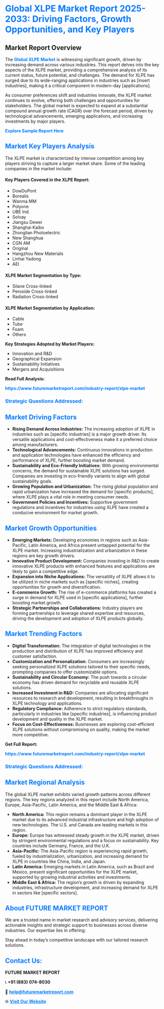 <h1 style="color: #007BFF;">Global XLPE Market Report 2025-2033: Driving Factors, Growth Opportunities, and Key Players</h1>

<section id="overview">
<h2>Market Report Overview</h2>
<p>The <a href="https://www.futuremarketreport.com/industry-report/xlpe-market" style="color: #007BFF; text-decoration: none;"><strong>Global XLPE Market</strong></a> is witnessing significant growth, driven by increasing demand across various industries. This report delves into the key aspects of the XLPE market, providing a comprehensive analysis of its current status, future potential, and challenges. The demand for XLPE has surged due to its wide-ranging applications in industries such as [insert industries], making it a critical component in modern-day [applications].</p>
<p>As consumer preferences shift and industries innovate, the XLPE market continues to evolve, offering both challenges and opportunities for stakeholders. The global market is expected to expand at a substantial compound annual growth rate (CAGR) over the forecast period, driven by technological advancements, emerging applications, and increasing investments by major players.</p>
</section>

<section id="overview">
<p><a href="https://www.futuremarketreport.com/request-sample/reportId=61043" style="color: #007BFF; text-decoration: none;"><strong>Explore Sample Report Here</strong></a></p>
</section>

<section id="key-players">
<h2 style="color: #007BFF;">Market Key Players Analysis</h2>
<p>The XLPE market is characterized by intense competition among key players striving to capture a larger market share. Some of the leading companies in the market include:</p>
<h4>Key Players Covered in the XLPE Report:</h4>
<ul><li>DowDuPont</li><li>Borealis</li><li>Wanma MM</li><li>Polyone</li><li>UBE Ind.</li><li>Solvay</li><li>Jiangsu Dewei</li><li>Shanghai Kaibo</li><li>Zhonglian Photoelectric</li><li>New Shanghua</li><li>CGN AM</li><li>Original</li><li>Hangzhou New Materials</li><li>Linhai Yadong</li><li>AEI</li></ul>
<h4>XLPE Market Segmentation by Type:</h4>
<ul><li>Silane Cross-linked</li><li>Peroxide Cross-linked</li><li>Radiation Cross-linked</li></ul>

<h4>XLPE Market Segmentation by Application:</h4>
<ul><li>Cable</li><li>Tube</li><li>Foam</li><li>Others</li></ul>
<p><strong>Key Strategies Adopted by Market Players:</strong></p>
<ul>
<li>Innovation and R&D</li>
<li>Geographical Expansion</li>
<li>Sustainability Initiatives</li>
<li>Mergers and Acquisitions</li>
</ul>
</section>

<section>
<p><strong>Read Full Analysis: </strong></p><a href="https://www.futuremarketreport.com/industry-report/xlpe-market" style="color: #007BFF; text-decoration: none;"><strong>https://www.futuremarketreport.com/industry-report/xlpe-market</strong></a>
<h3 style="color: #007BFF;">Strategic Questions Addressed:</h3>
</section>

<section id="driving-factors">
<h2 style="color: #007BFF;">Market Driving Factors</h2>
<ul>
<li><strong>Rising Demand Across Industries:</strong> The increasing adoption of XLPE in industries such as [specific industries] is a major growth driver. Its versatile applications and cost-effectiveness make it a preferred choice among manufacturers.</li>
<li><strong>Technological Advancements:</strong> Continuous innovations in production and application technologies have enhanced the efficiency and performance of XLPE, further boosting market demand.</li>
<li><strong>Sustainability and Eco-Friendly Initiatives:</strong> With growing environmental concerns, the demand for sustainable XLPE solutions has surged. Companies are investing in eco-friendly variants to align with global sustainability goals.</li>
<li><strong>Growing Population and Urbanization:</strong> The rising global population and rapid urbanization have increased the demand for [specific products], where XLPE plays a vital role in meeting consumer needs.</li>
<li><strong>Government Policies and Incentives:</strong> Supportive government regulations and incentives for industries using XLPE have created a conducive environment for market growth.</li>
</ul>
</section>

<section id="growth-opportunities">
<h2 style="color: #007BFF;">Market Growth Opportunities</h2>
<ul>
<li><strong>Emerging Markets:</strong> Developing economies in regions such as Asia-Pacific, Latin America, and Africa present untapped potential for the XLPE market. Increasing industrialization and urbanization in these regions are key growth drivers.</li>
<li><strong>Innovative Product Development:</strong> Companies investing in R&D to create innovative XLPE products with enhanced features and applications are likely to gain a competitive edge.</li>
<li><strong>Expansion into Niche Applications:</strong> The versatility of XLPE allows it to be utilized in niche markets such as [specific niches], creating opportunities for growth and diversification.</li>
<li><strong>E-commerce Growth:</strong> The rise of e-commerce platforms has created a surge in demand for XLPE used in [specific applications], further boosting market growth.</li>
<li><strong>Strategic Partnerships and Collaborations:</strong> Industry players are forming partnerships to leverage shared expertise and resources, driving the development and adoption of XLPE products globally.</li>
</ul>
</section>

<section id="trending-factors">
<h2 style="color: #007BFF;">Market Trending Factors</h2>
<ul>
<li><strong>Digital Transformation:</strong> The integration of digital technologies in the production and distribution of XLPE has improved efficiency and customer satisfaction.</li>
<li><strong>Customization and Personalization:</strong> Consumers are increasingly seeking personalized XLPE solutions tailored to their specific needs, prompting companies to offer customizable options.</li>
<li><strong>Sustainability and Circular Economy:</strong> The push towards a circular economy has driven demand for recyclable and reusable XLPE solutions.</li>
<li><strong>Increased Investment in R&D:</strong> Companies are allocating significant resources to research and development, resulting in breakthroughs in XLPE technology and applications.</li>
<li><strong>Regulatory Compliance:</strong> Adherence to strict regulatory standards, particularly in industries like [specific industries], is influencing product development and quality in the XLPE market.</li>
<li><strong>Focus on Cost-Effectiveness:</strong> Businesses are exploring cost-efficient XLPE solutions without compromising on quality, making the market more competitive.</li>
</ul>
</section>

<section>
<p><strong>Get Full Report: </strong></p><a href="https://www.futuremarketreport.com/industry-report/xlpe-market" style="color: #007BFF; text-decoration: none;"><strong>https://www.futuremarketreport.com/industry-report/xlpe-market</strong></a>
<h3 style="color: #007BFF;">Strategic Questions Addressed:</h3>
</section>


<section id="regional-analysis">
<h2 style="color: #007BFF;">Market Regional Analysis</h2>
<p>The global XLPE market exhibits varied growth patterns across different regions. The key regions analyzed in this report include North America, Europe, Asia-Pacific, Latin America, and the Middle East & Africa:</p>
<ul>
<li><strong>North America:</strong> This region remains a dominant player in the XLPE market due to its advanced industrial infrastructure and high adoption of new technologies. The U.S. and Canada are leading markets in this region.</li>
<li><strong>Europe:</strong> Europe has witnessed steady growth in the XLPE market, driven by stringent environmental regulations and a focus on sustainability. Key countries include Germany, France, and the U.K.</li>
<li><strong>Asia-Pacific:</strong> The Asia-Pacific region is experiencing rapid growth, fueled by industrialization, urbanization, and increasing demand for XLPE in countries like China, India, and Japan.</li>
<li><strong>Latin America:</strong> Emerging markets in Latin America, such as Brazil and Mexico, present significant opportunities for the XLPE market, supported by growing industrial activities and investments.</li>
<li><strong>Middle East & Africa:</strong> The region’s growth is driven by expanding industries, infrastructure development, and increasing demand for XLPE in sectors like [specific sectors].</li>
</ul>
</section>

<footer>
<h2 style="color: #007BFF;">About FUTURE MARKET REPORT</h2>
<p>We are a trusted name in market research and advisory services, delivering actionable insights and strategic support to businesses across diverse industries. Our expertise lies in offering:</p>

<p>Stay ahead in today’s competitive landscape with our tailored research solutions.</p>

<h2 style="color: #007BFF;">Contact Us:</h2>
<p><strong>FUTURE MARKET REPORT</strong></p>
<p>📞 <strong>+91 (883) 074-8030</strong></p>
<p>📧 <strong><a href="mailto:help@futuremarketreport.com" style="color: #007BFF;">help@futuremarketreport.com</a></strong></p>
<p>🌐 <strong><a href="https://www.futuremarketreport.com/" style="color: #007BFF;">Visit Our Website</a></strong></p>
</footer>